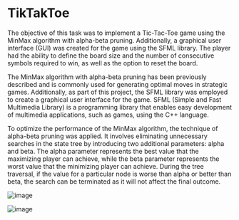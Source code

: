 # TikTakToe
The objective of this task was to implement a Tic-Tac-Toe game using the MinMax algorithm with alpha-beta pruning. Additionally, a graphical user interface (GUI) was created for the game using the SFML library. The player had the ability to define the board size and the number of consecutive symbols required to win, as well as the option to reset the board. <br>

The MinMax algorithm with alpha-beta pruning has been previously described and is commonly used for generating optimal moves in strategic games. Additionally, as part of this project, the SFML library was employed to create a graphical user interface for the game. SFML (Simple and Fast Multimedia Library) is a programming library that enables easy development of multimedia applications, such as games, using the C++ language.

To optimize the performance of the MinMax algorithm, the technique of alpha-beta pruning was applied. It involves eliminating unnecessary searches in the state tree by introducing two additional parameters: alpha and beta. The alpha parameter represents the best value that the maximizing player can achieve, while the beta parameter represents the worst value that the minimizing player can achieve. During the tree traversal, if the value for a particular node is worse than alpha or better than beta, the search can be terminated as it will not affect the final outcome.

![image](https://github.com/MateuszAmbrozy/TikTakToe_SFML/assets/127397482/45c427a0-14c5-4312-9253-233a335ba635)

![image](https://github.com/MateuszAmbrozy/TikTakToe_SFML/assets/127397482/b2204529-6a4b-44f7-b6f5-fab268d979e3)

